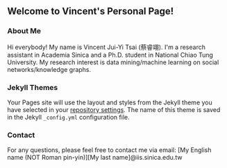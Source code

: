 ## Welcome to Vincent's Personal Page!


### About Me

Hi everybody! My name is Vincent Jui-Yi Tsai (蔡睿翊).
I'm a research assistant in Academia Sinica and a Ph.D. student in National Chiao Tung University.
My research interest is data mining/machine learning on social networks/knowledge graphs.

### Jekyll Themes

Your Pages site will use the layout and styles from the Jekyll theme you have selected in your [repository settings](https://github.com/vincenttsai2015/vincenttsai/settings). The name of this theme is saved in the Jekyll `_config.yml` configuration file.

### Contact
For any questions, please feel free to contact me via email: [My English name (NOT Roman pin-yin)][My last name]@iis.sinica.edu.tw
